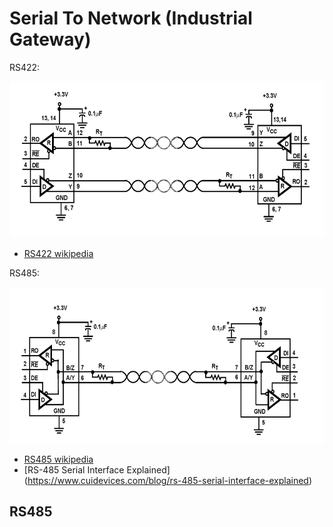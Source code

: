 # Serial To Network (Industrial Gateway)

RS422:
<p align="center">
<img src="./images/RS422.png" height="250px">
</p>

* [RS422 wikipedia](https://en.wikipedia.org/wiki/RS-422)

RS485:
<p align="center">
<img src="./images/RS485.png" height="250px">
</p>

* [RS485 wikipedia](https://en.wikipedia.org/wiki/RS-485)
* [RS-485 Serial Interface Explained] (https://www.cuidevices.com/blog/rs-485-serial-interface-explained)

## RS485
